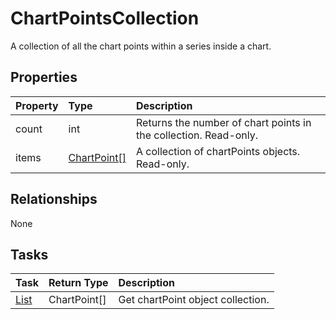 # ChartPointsCollection

A collection of all the chart points within a series inside a chart.

## Properties
| Property	   | Type	|Description|
|:---------------|:--------|:----------|
|count|int|Returns the number of chart points in the collection. Read-only.|
|items|[ChartPoint[]](chartpoint.md)|A collection of chartPoints objects. Read-only.|

## Relationships
None


## Tasks

| Task		   | Return Type	|Description|
|:---------------|:--------|:----------|
| [List](../api/chartpointscollection_list.md) | ChartPoint[]|Get chartPoint object collection. |
